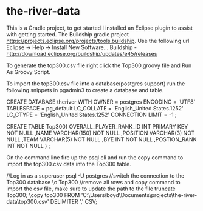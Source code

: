 # the-river-data 

This is a Gradle project, to get started I installed an Eclipse plugin to assist with getting started. The Buildship gradle project https://projects.eclipse.org/projects/tools.buildship. Use the following url Eclipse -> Help -> Install New Software... Buildship - http://download.eclipse.org/buildship/updates/e45/releases

To generate the top300.csv file right click the Top300.groovy file and Run As Groovy Script.

To import the top300.csv file into a database(postgres support) run the following snippets in pgadmin3 to create a database and table.

CREATE DATABASE theriver
  WITH OWNER = postgres
       ENCODING = 'UTF8'
       TABLESPACE = pg_default
       LC_COLLATE = 'English_United States.1252'
       LC_CTYPE = 'English_United States.1252'
       CONNECTION LIMIT = -1
;

CREATE TABLE Top300(
 OVERALL_PLAYER_RANK_ID INT PRIMARY KEY NOT NULL
,NAME VARCHAR(150) NOT NULL
,POSITION VARCHAR(3) NOT NULL
,TEAM VARCHAR(5) NOT NULL
,BYE INT NOT NULL
,POSTION_RANK INT NOT NULL
)
;

On the command line fire up the psql cli and run the copy command to import the top300.csv data into the Top300 table.

//Log in as a superuser
psql -U postgres
//switch the connection to the Top300 database
\c Top300
//remove all rows and copy command to import the csv file, make sure to update the path to the file
truncate Top300; \copy top300 FROM 'C:\Users\boyd\Documents\projects\the-river-data\top300.csv' DELIMITER ',' CSV;
